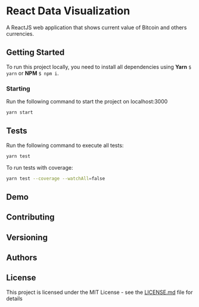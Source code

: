# React Data Visualization

A ReactJS web application that shows current value of Bitcoin and others currencies.

## Getting Started

To run this project locally, you need to install all dependencies using <strong>Yarn</strong> ```$ yarn``` or <strong>NPM</strong> ```$ npm i```.

### Starting

Run the following command to start the project on localhost:3000

```bash
yarn start
```

## Tests

Run the following command to execute all tests:

```bash
yarn test
```

To run tests with coverage:

```bash
yarn test --coverage --watchAll=false
```

## Demo

## Contributing

## Versioning

## Authors


## License

This project is licensed under the MIT License - see the [LICENSE.md](LICENSE) file for details
